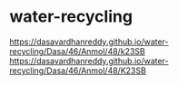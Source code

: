 # water-recycling
 https://dasavardhanreddy.github.io/water-recycling/Dasa/46/Anmol/48/k23SB
https://dasavardhanreddy.github.io/water-recycling/Dasa/46/Anmol/48/K23SB
